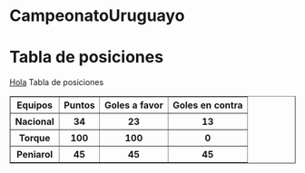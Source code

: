 # CampeonatoUruguayo

<!doctype html>
<html>
    <head>
    <title>Campeonato Uruguayo </title>
    </head>
    <body>
    <h1>Tabla de posiciones</h1>
    <u>Hola</u>
    <caption>Tabla de posiciones</caption>
    <table border ="1">
        <thead>
            <tr>
                <th>Equipos</th>
                <th>Puntos </th>
                <th>Goles a favor</th>
                <th>Goles en contra</th>
            </tr>
        </thead>
        <tbody>
                    <tr>
                <th>Nacional</th>
                <th>34</th>
                <th>23</th>
                <th>13</th>
            </tr>
                    <tr>
                <th>Torque</th>
                <th>100</th>
                <th>100</th>
                <th>0</th>
            </tr>
                        </tr>
                    <tr>
                <th>Peniarol</th>
                <th>45</th>
                <th>45</th>
                <th>45</th>
            </tr>
       </tbody>
    </table>   
    </body>
</html>
